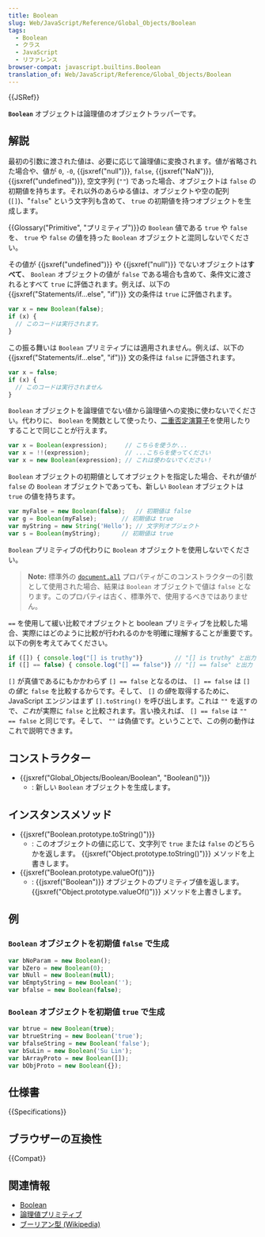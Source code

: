 ```yaml
---
title: Boolean
slug: Web/JavaScript/Reference/Global_Objects/Boolean
tags:
  - Boolean
  - クラス
  - JavaScript
  - リファレンス
browser-compat: javascript.builtins.Boolean
translation_of: Web/JavaScript/Reference/Global_Objects/Boolean
---
```

{{JSRef}}

**`Boolean`** オブジェクトは論理値のオブジェクトラッパーです。

## 解説

最初の引数に渡された値は、必要に応じて論理値に変換されます。値が省略された場合や、値が `0`, `-0`, {{jsxref("null")}}, `false`, {{jsxref("NaN")}}, {{jsxref("undefined")}},  空文字列 (`""`) であった場合、オブジェクトは `false` の初期値を持ちます。それ以外のあらゆる値は、オブジェクトや空の配列 (`[]`)、"`false`" という文字列も含めて、 `true` の初期値を持つオブジェクトを生成します。

{{Glossary("Primitive", "プリミティブ")}}の `Boolean` 値である `true` や `false` を、 `true` や `false` の値を持った `Boolean` オブジェクトと混同しないでください。

その値が {{jsxref("undefined")}} や {{jsxref("null")}} でないオブジェクトは**すべて**、 `Boolean` オブジェクトの値が `false` である場合も含めて、条件文に渡されるとすべて `true` に評価されます。例えば、以下の {{jsxref("Statements/if...else", "if")}} 文の条件は `true` に評価されます。

```js
var x = new Boolean(false);
if (x) {
  // このコードは実行されます。
}
```

この振る舞いは `Boolean` プリミティブには適用されません。例えば、以下の {{jsxref("Statements/if...else", "if")}} 文の条件は `false` に評価されます。

```js
var x = false;
if (x) {
  // このコードは実行されません
}
```

`Boolean` オブジェクトを論理値でない値から論理値への変換に使わないでください。代わりに、 `Boolean` を関数として使ったり、[二重否定演算子](/ja/docs/Web/JavaScript/Reference/Operators/Logical_NOT)を使用したりすることで同じことが行えます。

```js
var x = Boolean(expression);     // こちらを使うか...
var x = !!(expression);          // ...こちらを使ってください
var x = new Boolean(expression); // これは使わないでください！
```

`Boolean` オブジェクトの初期値としてオブジェクトを指定した場合、それが値が `false` の `Boolean` オブジェクトであっても、新しい `Boolean` オブジェクトは `true` の値を持ちます。

```js
var myFalse = new Boolean(false);   // 初期値は false
var g = Boolean(myFalse);       // 初期値は true
var myString = new String('Hello'); // 文字列オブジェクト
var s = Boolean(myString);      // 初期値は true
```

`Boolean` プリミティブの代わりに `Boolean` オブジェクトを使用しないでください。

> **Note:** 標準外の [`document.all`](/ja/docs/Web/API/Document#properties) プロパティがこのコンストラクターの引数として使用された場合、結果は `Boolean` オブジェクトで値は `false` となります。このプロパティは古く、標準外で、使用するべきではありません。

`==` を使用して緩い比較でオブジェクトと boolean プリミティブを比較した場合、実際にはどのように比較が行われるのかを明確に理解することが重要です。以下の例を考えてみてください。

```js
if ([]) { console.log("[] is truthy")}         // "[] is truthy" と出力
if ([] == false) { console.log("[] == false")} // "[] == false" と出力
```

`[]` が真値であるにもかかわらず `[] == false` となるのは、 `[] == false` は `[]` の*値*と `false` を比較するからです。そして、 `[]` の*値*を取得するために、 JavaScript エンジンはまず `[].toString()` を呼び出します。これは `""` を返すので、*これ*が実際に `false` と比較されます。言い換えれば、 `[] == false` は `"" == false` と同じです。そして、 `""` は偽値です。ということで、この例の動作はこれで説明できます。

## コンストラクター

- {{jsxref("Global_Objects/Boolean/Boolean", "Boolean()")}}
  - : 新しい `Boolean` オブジェクトを生成します。

## インスタンスメソッド

- {{jsxref("Boolean.prototype.toString()")}}
  - : このオブジェクトの値に応じて、文字列で `true` または `false` のどちらかを返します。 {{jsxref("Object.prototype.toString()")}} メソッドを上書きします。
- {{jsxref("Boolean.prototype.valueOf()")}}
  - : {{jsxref("Boolean")}} オブジェクトのプリミティブ値を返します。 {{jsxref("Object.prototype.valueOf()")}} メソッドを上書きします。

## 例

### `Boolean` オブジェクトを初期値 `false` で生成

```js
var bNoParam = new Boolean();
var bZero = new Boolean(0);
var bNull = new Boolean(null);
var bEmptyString = new Boolean('');
var bfalse = new Boolean(false);
```

### `Boolean` オブジェクトを初期値 `true` で生成

```js
var btrue = new Boolean(true);
var btrueString = new Boolean('true');
var bfalseString = new Boolean('false');
var bSuLin = new Boolean('Su Lin');
var bArrayProto = new Boolean([]);
var bObjProto = new Boolean({});
```

## 仕様書

{{Specifications}}

## ブラウザーの互換性

{{Compat}}

## 関連情報

- [Boolean](/ja/docs/Glossary/Boolean)
- [論理値プリミティブ](/ja/docs/Web/JavaScript/Data_structures#boolean_type)
- [ブーリアン型 (Wikipedia)](https://ja.wikipedia.org/wiki/%E3%83%96%E3%83%BC%E3%83%AA%E3%82%A2%E3%83%B3%E5%9E%8B)
